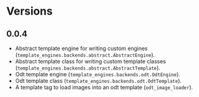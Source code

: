 # Versions

## 0.0.4

* Abstract template engine for writing custom engines (`template_engines.backends.abstract.AbstractEngine`).
* Abstract template class for writing custom template classes (`template_engines.backends.abstract.AbstractTemplate`).
* Odt template engine (`template_engines.backends.odt.OdtEngine`).
* Odt template class (`template_engines.backends.odt.OdtTemplate`).
* A template tag to load images into an odt template (`odt_image_loader`).
